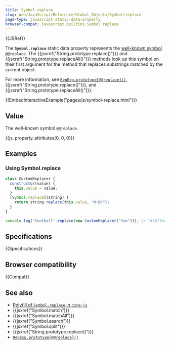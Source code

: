 ```yaml
---
title: Symbol.replace
slug: Web/JavaScript/Reference/Global_Objects/Symbol/replace
page-type: javascript-static-data-property
browser-compat: javascript.builtins.Symbol.replace
---
```


{{JSRef}}

The **`Symbol.replace`** static data property represents the [well-known symbol](/en-US/docs/Web/JavaScript/Reference/Global_Objects/Symbol#well-known_symbols) `@@replace`. The {{jsxref("String.prototype.replace()")}} and {{jsxref("String.prototype.replaceAll()")}} methods look up this symbol on their first argument for the method that replaces substrings matched by the current object.

For more information, see [`RegExp.prototype[@@replace]()`](/en-US/docs/Web/JavaScript/Reference/Global_Objects/RegExp/@@replace), {{jsxref("String.prototype.replace()")}}, and {{jsxref("String.prototype.replaceAll()")}}.

{{EmbedInteractiveExample("pages/js/symbol-replace.html")}}

## Value

The well-known symbol `@@replace`.

{{js_property_attributes(0, 0, 0)}}

## Examples

### Using Symbol.replace

```js
class CustomReplacer {
  constructor(value) {
    this.value = value;
  }
  [Symbol.replace](string) {
    return string.replace(this.value, "#!@?");
  }
}

console.log("football".replace(new CustomReplacer("foo"))); // "#!@?tball"
```

## Specifications

{{Specifications}}

## Browser compatibility

{{Compat}}

## See also

- [Polyfill of `Symbol.replace` in `core-js`](https://github.com/zloirock/core-js#ecmascript-symbol)
- {{jsxref("Symbol.match")}}
- {{jsxref("Symbol.matchAll")}}
- {{jsxref("Symbol.search")}}
- {{jsxref("Symbol.split")}}
- {{jsxref("String.prototype.replace()")}}
- [`RegExp.prototype[@@replace]()`](/en-US/docs/Web/JavaScript/Reference/Global_Objects/RegExp/@@replace)
